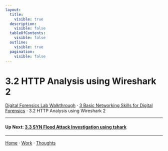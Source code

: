 ```yaml
---
layout:
  title:
    visible: true
  description:
    visible: false
  tableOfContents:
    visible: false
  outline:
    visible: true
  pagination:
    visible: false
---
```


# 3.2 HTTP Analysis using Wireshark 2

[Digital Forensics Lab Walkthrough](../) ⋅ [3 Basic Networking Skills for Digital Forensics](./) ⋅ 3.2 HTTP Analysis using Wireshark 2

***

#### Up Next: [3.3 SYN Flood Attack Investigation using tshark](3.3-syn-flood-attack-investigation-using-tshark.md)

***

[Home](https://app.gitbook.com/o/0kO27okC5uVB9ALX3rho/s/036xtfEIzcEdGegONXWM/) ⋅ [Work](https://app.gitbook.com/o/0kO27okC5uVB9ALX3rho/s/WaFS755Q4sf02CxLcghQ/) ⋅ [Thoughts](https://app.gitbook.com/o/0kO27okC5uVB9ALX3rho/s/s4QQPMntQ25hmJToKSOu/)
